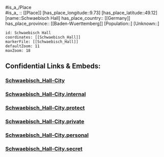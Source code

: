 ﻿---
location: [49.12,9.73] 
mapzoom: [7,12] 
mapmarker: city 
type: City
tags:
- geo/City


SpocWebEntityId: 34127
isDeleted: false
confidential: public

---
#is_a_/Place  
#is_a_ :: [[Place]] 
[has_place_longitude::9.73] 
[has_place_latitude::49.12] 
[name::Schwaebisch Hall] 
has_place_country:: [[Germany]]  
has_place_province:: [[Baden-Wuerttemberg]] 
[Population::] 
[Unknown::] 


```leaflet
id: Schwaebisch Hall
coordinates: [[Schwaebisch_Hall]] 
markerFile: [[Schwaebisch_Hall]] 
defaultZoom: 11 
maxZoom: 18
```


## Confidential Links & Embeds: 

### [Schwaebisch_Hall-City](/_public/Earth/Continent/Europe/Europe~Central/Germany/Germany~West/Baden-Wuerttemberg/counties~BW/Schwäbisch_Hall/cities~Schwäb_Hall/Schwäbisch_Hall-city/boroughs~Schwäb_Hall/Schwaebisch_Hall-City.md) 

### [Schwaebisch_Hall-City.internal](/_internal/Earth/Continent/Europe/Europe~Central/Germany/Germany~West/Baden-Wuerttemberg/counties~BW/Schwäbisch_Hall/cities~Schwäb_Hall/Schwäbisch_Hall-city/boroughs~Schwäb_Hall/Schwaebisch_Hall-City.internal.md) 

### [Schwaebisch_Hall-City.protect](/_protect/Earth/Continent/Europe/Europe~Central/Germany/Germany~West/Baden-Wuerttemberg/counties~BW/Schwäbisch_Hall/cities~Schwäb_Hall/Schwäbisch_Hall-city/boroughs~Schwäb_Hall/Schwaebisch_Hall-City.protect.md) 

### [Schwaebisch_Hall-City.private](/_private/Earth/Continent/Europe/Europe~Central/Germany/Germany~West/Baden-Wuerttemberg/counties~BW/Schwäbisch_Hall/cities~Schwäb_Hall/Schwäbisch_Hall-city/boroughs~Schwäb_Hall/Schwaebisch_Hall-City.private.md) 

### [Schwaebisch_Hall-City.personal](/_personal/Earth/Continent/Europe/Europe~Central/Germany/Germany~West/Baden-Wuerttemberg/counties~BW/Schwäbisch_Hall/cities~Schwäb_Hall/Schwäbisch_Hall-city/boroughs~Schwäb_Hall/Schwaebisch_Hall-City.personal.md) 

### [Schwaebisch_Hall-City.secret](/_secret/Earth/Continent/Europe/Europe~Central/Germany/Germany~West/Baden-Wuerttemberg/counties~BW/Schwäbisch_Hall/cities~Schwäb_Hall/Schwäbisch_Hall-city/boroughs~Schwäb_Hall/Schwaebisch_Hall-City.secret.md) 
